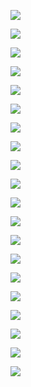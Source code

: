 ﻿![](Aspose.Words.5d7baf10-14d1-41da-abe2-6642da57a206.001.jpeg)

![](Aspose.Words.5d7baf10-14d1-41da-abe2-6642da57a206.002.jpeg)

![](Aspose.Words.5d7baf10-14d1-41da-abe2-6642da57a206.003.jpeg)

![](Aspose.Words.5d7baf10-14d1-41da-abe2-6642da57a206.004.jpeg)

![](Aspose.Words.5d7baf10-14d1-41da-abe2-6642da57a206.005.jpeg)

![](Aspose.Words.5d7baf10-14d1-41da-abe2-6642da57a206.006.jpeg)

![](Aspose.Words.5d7baf10-14d1-41da-abe2-6642da57a206.007.jpeg)

![](Aspose.Words.5d7baf10-14d1-41da-abe2-6642da57a206.008.jpeg)

![](Aspose.Words.5d7baf10-14d1-41da-abe2-6642da57a206.009.jpeg)

![](Aspose.Words.5d7baf10-14d1-41da-abe2-6642da57a206.010.jpeg)

![](Aspose.Words.5d7baf10-14d1-41da-abe2-6642da57a206.011.jpeg)

![](Aspose.Words.5d7baf10-14d1-41da-abe2-6642da57a206.012.jpeg)

![](Aspose.Words.5d7baf10-14d1-41da-abe2-6642da57a206.013.jpeg)

![](Aspose.Words.5d7baf10-14d1-41da-abe2-6642da57a206.014.jpeg)

![](Aspose.Words.5d7baf10-14d1-41da-abe2-6642da57a206.015.jpeg)

![](Aspose.Words.5d7baf10-14d1-41da-abe2-6642da57a206.016.jpeg)

![](Aspose.Words.5d7baf10-14d1-41da-abe2-6642da57a206.017.jpeg)

![](Aspose.Words.5d7baf10-14d1-41da-abe2-6642da57a206.018.jpeg)

![](Aspose.Words.5d7baf10-14d1-41da-abe2-6642da57a206.019.jpeg)

![](Aspose.Words.5d7baf10-14d1-41da-abe2-6642da57a206.020.jpeg)
